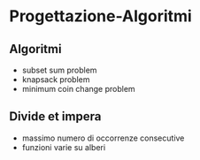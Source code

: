 # Progettazione-Algoritmi
## Algoritmi
- subset sum problem
- knapsack problem
- minimum coin change problem

## Divide et impera
- massimo numero di occorrenze consecutive
- funzioni varie su alberi
